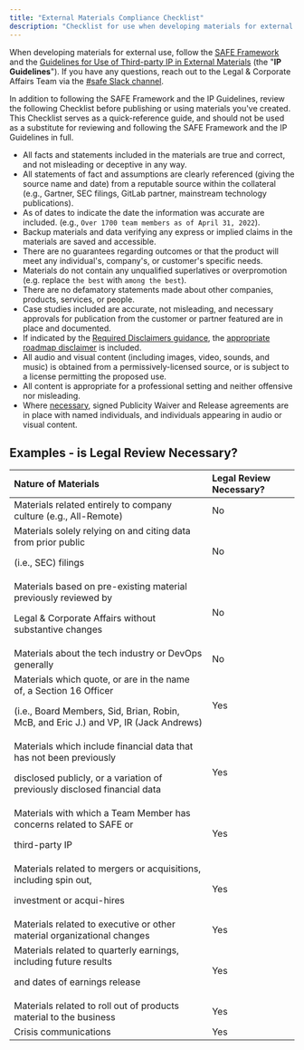 ```yaml
---
title: "External Materials Compliance Checklist"
description: "Checklist for use when developing materials for external use"
---
```


When developing materials for external use, follow the [SAFE Framework](/handbook/legal/safe-framework/) and the [Guidelines for Use of Third-party IP in External Materials](/handbook/legal/ip-public-materials-guidelines/) (the "**IP Guidelines**"). If you have any questions, reach out to the Legal & Corporate Affairs Team via the [#safe Slack channel](https://app.slack.com/client/T02592416/C01UZQ63WFQ).

In addition to following the SAFE Framework and the IP Guidelines, review the following Checklist before publishing or using materials you've created. This Checklist serves as a quick-reference guide, and should not be used as a substitute for reviewing and following the SAFE Framework and the IP Guidelines in full.

- All facts and statements included in the materials are true and correct, and not misleading or deceptive in any way.
- All statements of fact and assumptions are clearly referenced (giving the source name and date) from a reputable source within the collateral (e.g., Gartner, SEC filings, GitLab partner, mainstream technology publications).
- As of dates to indicate the date the information was accurate are included. (e.g., `Over 1700 team members as of April 31, 2022`).
- Backup materials and data verifying any express or implied claims in the materials are saved and accessible.
- There are no guarantees regarding outcomes or that the product will meet any individual's, company's, or customer's specific needs.
- Materials do not contain any unqualified superlatives or overpromotion (e.g. replace `the best` with `among the best`).
- There are no defamatory statements made about other companies, products, services, or people.
- Case studies included are accurate, not misleading, and necessary approvals for publication from the customer or partner featured are in place and documented.
- If indicated by the [Required Disclaimers guidance](/handbook/product/product-processes/product-safe-guidance/#required-disclaimers/), the [appropriate roadmap disclaimer](https://docs.google.com/presentation/d/1hbf9AnFj_E5Y_Yg_WWoy_R0WJXZZLV0zWpMUHqnIs3c/edit#slide=id.ge2b39964d2_0_144) is included.
- All audio and visual content (including images, video, sounds, and music) is obtained from a permissively-licensed source, or is subject to a license permitting the proposed use.
- All content is appropriate for a professional setting and neither offensive nor misleading.
- Where [necessary](/handbook/legal/publicity-waiver-release), signed Publicity Waiver and Release agreements are in place with named individuals, and individuals appearing in audio or visual content.

## Examples - is Legal Review Necessary?

| Nature of Materials | Legal Review Necessary? |
|:--------------------|:------------------------|
|Materials related entirely to company culture (e.g., All-Remote)|No|
|Materials solely relying on and citing data from prior public <p> (i.e., SEC) filings|No|
|Materials based on pre-existing material previously reviewed by <p> Legal & Corporate Affairs without substantive changes|No|
|Materials  about the tech industry or DevOps generally|No|
|Materials which quote, or are in the name of, a Section 16 Officer <p> (i.e., Board Members, Sid, Brian, Robin, McB, and Eric J.) and VP, IR (Jack Andrews)|Yes|
|Materials which include financial data that has not been previously <p> disclosed publicly, or a variation of previously disclosed financial data|Yes|
|Materials with which a Team Member has concerns related to SAFE or <p> third-party IP|Yes|
|Materials related to mergers or acquisitions, including spin out, <p> investment or acqui-hires|Yes|
|Materials related to executive or other material organizational changes|Yes|
|Materials related to quarterly earnings, including future results <p> and dates of earnings release|Yes|
|Materials related to roll out of products material to the business|Yes|
|Crisis communications|Yes|
